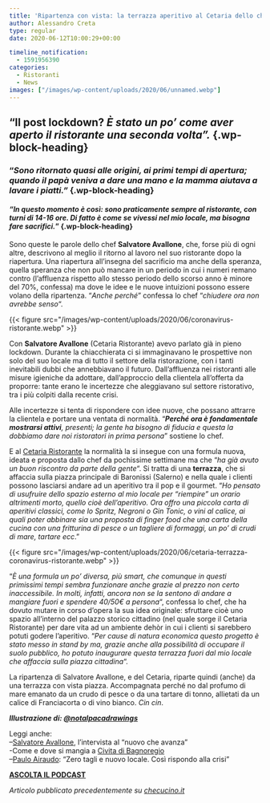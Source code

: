 ```yaml
---
title: 'Ripartenza con vista: la terrazza aperitivo al Cetaria dello chef Avallone'
author: Alessandro Creta
type: regular
date: 2020-06-12T10:00:29+00:00

timeline_notification:
  - 1591956390
categories:
  - Ristoranti
  - News
images: ["/images/wp-content/uploads/2020/06/unnamed.webp"]
---
```

## &#8220;Il post lockdown? _È stato un po&#8217; come aver aperto il ristorante una seconda volta&#8221;._  {.wp-block-heading}

### &#8220;_Sono ritornato quasi alle origini, ai primi tempi di apertura; quando il papà veniva a dare una mano e la mamma aiutava a lavare i piatti.&#8221;_ {.wp-block-heading}

#### _&#8220;In questo momento è così: sono praticamente sempre al ristorante, con turni di 14-16 ore. Di fatto è come se vivessi nel mio locale, ma bisogna fare sacrifici._&#8221;  {.wp-block-heading}

Sono queste le parole dello chef **Salvatore Avallone**, che, forse più di ogni altre, descrivono al meglio il ritorno al lavoro nel suo ristorante dopo la riapertura. Una riapertura all&#8217;insegna del sacrificio ma anche della speranza, quella speranza che non può mancare in un periodo in cui i numeri remano contro (l&#8217;affluenza rispetto allo stesso periodo dello scorso anno è minore del 70%, confessa) ma dove le idee e le nuove intuizioni possono essere volano della ripartenza. &#8220;_Anche perché_&#8221; confessa lo chef &#8220;_chiudere ora non avrebbe senso_&#8220;.


{{< figure src="/images/wp-content/uploads/2020/06/coronavirus-ristorante.webp" >}}


Con **Salvatore Avallone** (Cetaria Ristorante) avevo parlato già in pieno lockdown. Durante la chiacchierata ci si immaginavano le prospettive non solo del suo locale ma di tutto il settore della ristorazione, con i tanti inevitabili dubbi che annebbiavano il futuro. Dall&#8217;affluenza nei ristoranti alle misure igieniche da adottare, dall&#8217;approccio della clientela all&#8217;offerta da proporre: tante erano le incertezze che aleggiavano sul settore ristorativo, tra i più colpiti dalla recente crisi.

Alle incertezze si tenta di rispondere con idee nuove, che possano attrarre la clientela e portare una ventata di normalità. &#8220;_**Perché ora è fondamentale mostrarsi attivi**, presenti; la gente ha bisogno di fiducia e questa la dobbiamo dare noi ristoratori in prima persona_&#8221; sostiene lo chef.

E al <a rel="noreferrer noopener" href="https://www.cetariaristorante.it/" target="_blank">Cetaria Ristorante</a> la normalità la si insegue con una formula nuova, ideata e proposta dallo chef da pochissime settimane ma che &#8220;_ha già avuto un buon riscontro da parte della gente_&#8220;. Si tratta di una **terrazza**, che si affaccia sulla piazza principale di Baronissi (Salerno) e nella quale i clienti possono lasciarsi andare ad un aperitivo tra il pop e il gourmet. &#8220;_Ho pensato di usufruire dello spazio esterno al mio locale per &#8220;riempire&#8221; un orario altrimenti morto, quello cioè dell&#8217;aperitivo. Ora offro una piccola carta di aperitivi classici, come lo Spritz, Negroni o Gin Tonic, o vini al calice, ai quali poter abbinare sia una proposta di finger food che una carta della cucina con una fritturina di pesce o un tagliere di formaggi, un po&#8217; di crudi di mare, tartare ecc_.&#8221;


{{< figure src="/images/wp-content/uploads/2020/06/cetaria-terrazza-coronavirus-ristorante.webp" >}}


&#8220;_È una formula un po&#8217; diversa, più smart, che comunque in questi primissimi tempi sembra funzionare anche grazie al prezzo non certo inaccessibile. In molti, infatti, ancora non se la sentono di andare a mangiare fuori e spendere 40/50€ a persona_&#8220;, confessa lo chef, che ha dovuto mutare in corso d&#8217;opera la sua idea originale: sfruttare cioè uno spazio all&#8217;interno del palazzo storico cittadino (nel quale sorge il Cetaria Ristorante) per dare vita ad un ambiente dehòr in cui i clienti si sarebbero potuti godere l&#8217;aperitivo. &#8220;_Per cause di natura economica questo progetto è stato messo in stand by ma, grazie anche alla possibilità di occupare il suolo pubblico, ho potuto inaugurare questa terrazza fuori dal mio locale che affaccia sulla piazza cittadina_&#8220;.

La ripartenza di Salvatore Avallone, e del Cetaria, riparte quindi (anche) da una terrazza con vista piazza. Accompagnata perché no dal profumo di mare emanato da un crudo di pesce o da una tartare di tonno, allietati da un calice di Franciacorta o di vino bianco. _Cin cin_.

_**Illustrazione di: <a href="https://www.instagram.com/notalpacadrawings/" target="_blank" rel="noreferrer noopener">@notalpacadrawings</a>**_

Leggi anche:  
&#8211;<a rel="noreferrer noopener" href="https://aleepepe.com/2019/12/15/il-nuovo-che-avanza-lintervista-allo-chef-salvatore-avallone/" target="_blank">Salvatore Avallone</a>, l&#8217;intervista al &#8220;nuovo che avanza&#8221;  
-Come e dove si mangia a <a rel="noreferrer noopener" href="https://aleepepe.com/2020/05/25/dove-si-mangia-civita-bagnoregio/" target="_blank">Civita di Bagnoregio</a>  
&#8211;<a rel="noreferrer noopener" href="https://aleepepe.com/2020/06/01/paulo-airaudo/" target="_blank">Paulo Airaudo</a>: &#8220;Zero tagli e nuovo locale. Così rispondo alla crisi&#8221;

<p class="has-text-align-center">
  <a rel="noreferrer noopener" href="https://apple.co/352xcOm" target="_blank"><strong>ASCOLTA IL PODCAST</strong></a>
</p>

_Articolo pubblicato precedentemente su <a rel="noreferrer noopener" href="https://www.checucino.it/" target="_blank">checucino.it</a>_